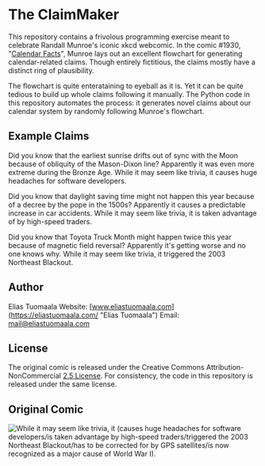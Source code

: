 # The ClaimMaker

This repository contains a frivolous programming exercise meant to celebrate Randall Munroe's iconic xkcd webcomic. In the comic #1930, "[Calendar Facts](https://xkcd.com/1930/ "Calendar Facts")", Munroe lays out an excellent flowchart for generating calendar-related claims. Though entirely fictitious, the claims mostly have a distinct ring of plausibility.

The flowchart is quite enterataining to eyeball as it is. Yet it can be quite tedious to build up whole claims following it manually. The Python code in this repository automates the process: it generates novel claims about our calendar system by randomly following Munroe's flowchart.

## Example Claims

Did you know that the earliest sunrise drifts out of sync with the Moon because of obliquity of the Mason-Dixon line? Apparently it was even more extreme during the Bronze Age. While it may seem like trivia, it causes huge headaches for software developers.

Did you know that daylight saving time might not happen this year because of a decree by the pope in the 1500s? Apparently it causes a predictable increase in car accidents. While it may seem like trivia, it is taken advantage of by high-speed traders.

Did you know that Toyota Truck Month might happen twice this year because of magnetic field reversal? Apparently it's getting worse and no one knows why. While it may seem like trivia, it triggered the 2003 Northeast Blackout.

## Author

Elias Tuomaala
Website: [www.eliastuomaala.com](https://eliastuomaala.com/ "Elias Tuomaala")
Email: mail@eliastuomaala.com

## License

The original comic is released under the Creative Commons Attribution-NonCommercial [2.5 License](http://creativecommons.org/licenses/by-nc/2.5/). For consistency, the code in this repository is released under the same license.

## Original Comic

![While it may seem like trivia, it (causes huge headaches for software developers/is taken advantage by high-speed traders/triggered the 2003 Northeast Blackout/has to be corrected for by GPS satellites/is now recognized as a major cause of World War I).](https://imgs.xkcd.com/comics/calendar_facts_2x.png)
